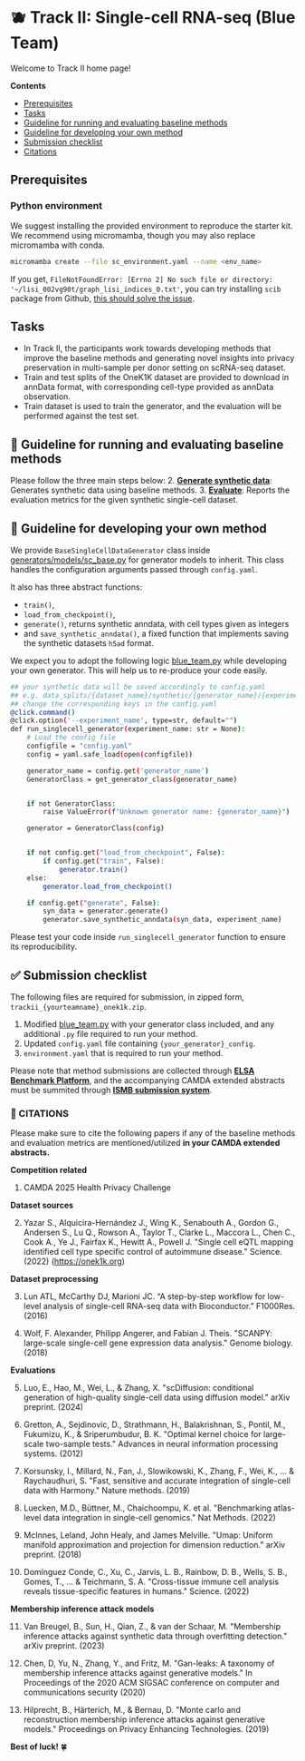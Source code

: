 # :blueberries: Track II: Single-cell RNA-seq (Blue Team)

Welcome to Track II home page! 

**Contents**
- [Prerequisites](#prerequisites)
- [Tasks](#tasks)
- [Guideline for running and evaluating baseline methods](#thread-workflow-for-running-and-evaluating-baseline-methods)
- [Guideline for developing your own method](#bookmark_tabs-guideline-for-developing-your-own-method)
- [Submission checklist](#white_check_mark-submission-checklist)
- [Citations](#pencil-citations)


## Prerequisites

### Python environment

We suggest installing the provided environment to reproduce the starter kit. We recommend using micromamba, though you may also replace micromamba with conda. 

```bash
micromamba create --file sc_environment.yaml --name <env_name>
```

If you get, `FileNotFoundError: [Errno 2] No such file or directory: '~/lisi_002vg90t/graph_lisi_indices_0.txt'`,  you can try installing `scib` package from Github, [this should solve the issue](https://github.com/theislab/scib/issues/308). 



## Tasks 
- In Track II, the participants work towards developing methods that improve the baseline methods and generating novel insights into privacy preservation in multi-sample per donor setting on scRNA-seq dataset.
- Train and test splits of the OneK1K dataset are provided to download in annData format, with corresponding cell-type provided as annData observation. 
- Train dataset is used to train the generator, and the evaluation will be performed against the test set. 
 

## :thread: Guideline for running and evaluating baseline methods

Please follow the three main steps below:
2. **[Generate synthetic data](/experiments/track_ii/1_generation/)**: Generates synthetic data using baseline methods. 
3. **[Evaluate](/experiments/track_ii/2_evaluation/)**: Reports the evaluation metrics for the given synthetic single-cell dataset. 



## :bookmark_tabs: Guideline for developing your own method

We provide `BaseSingleCellDataGenerator` class inside [generators/models/sc_base.py](/src/generators/models/sc_base.py) for generator models to inherit. This class handles the configuration arguments passed through `config.yaml`. 

It also has three abstract functions:  
- `train()`, 
- `load_from_checkpoint()`, 
- `generate()`, returns synthetic anndata, with cell types given as integers 
-  and `save_synthetic_anndata()`, a fixed function that implements saving the synthetic datasets `h5ad` format. 

We expect you to adopt the following logic [blue_team.py](/src/generators/blue_team.py) while developing your own generator. This will help us to re-produce your code easily. 



```bash
## your synthetic data will be saved accordingly to config.yaml
## e.g. data_splits/{dataset_name}/synthetic/{generator_name}/{experiment_name}
## change the corresponding keys in the config.yaml
@click.command()
@click.option('--experiment_name', type=str, default="")
def run_singlecell_generator(experiment_name: str = None):
    # Load the config file
    configfile = "config.yaml"
    config = yaml.safe_load(open(configfile))

    generator_name = config.get('generator_name')
    GeneratorClass = get_generator_class(generator_name)


    if not GeneratorClass:
        raise ValueError(f"Unknown generator name: {generator_name}")

    generator = GeneratorClass(config)


    if not config.get("load_from_checkpoint", False):
        if config.get("train", False):
            generator.train()
    else:
        generator.load_from_checkpoint()

    if config.get("generate", False):
        syn_data = generator.generate()
        generator.save_synthetic_anndata(syn_data, experiment_name)
```

Please test your code inside `run_singlecell_generator` function to ensure its reproducibility. 


## :white_check_mark: Submission checklist
The following files are required for submission, in zipped form, `trackii_{yourteamname}_onek1k.zip`. 

1. Modified [blue_team.py](/src/generators/blue_team.py) with your generator class included, and any additional `.py` file required to run your method. 
2. Updated `config.yaml` file containing `{your_generator}_config`. 
3. `environment.yaml` that is required to run your method.

Please note that method submissions are collected through [**ELSA Benchmark Platform**](https://benchmarks.elsa-ai.eu/?ch=4), and the accompanying CAMDA extended abstracts must be summited through [**ISMB submission system**](https://www.iscb.org/ismbeccb2025/home).  


### :pencil: CITATIONS

Please make sure to cite the following papers if any of the baseline methods and evaluation metrics are mentioned/utilized **in your CAMDA extended abstracts.**

**Competition related**

1. CAMDA 2025 Health Privacy Challenge

**Dataset sources**

2. Yazar S., Alquicira-Hernández J., Wing K., Senabouth A., Gordon G., Andersen S., Lu Q., Rowson A., Taylor T., Clarke L., Maccora L., Chen C., Cook A., Ye J., Fairfax K., Hewitt A., Powell J. "Single cell eQTL mapping identified cell type specific control of autoimmune disease." Science. (2022) (https://onek1k.org) 


**Dataset preprocessing**

3. Lun ATL, McCarthy DJ, Marioni JC. “A step-by-step workflow for low-level analysis of single-cell RNA-seq data with Bioconductor.” F1000Res. (2016)

4. Wolf, F. Alexander, Philipp Angerer, and Fabian J. Theis. "SCANPY: large-scale single-cell gene expression data analysis." Genome biology. (2018)


**Evaluations**

5. Luo, E., Hao, M., Wei, L., & Zhang, X. "scDiffusion: conditional generation of high-quality single-cell data using diffusion model." arXiv preprint. (2024)

6. Gretton, A., Sejdinovic, D., Strathmann, H., Balakrishnan, S., Pontil, M., Fukumizu, K., & Sriperumbudur, B. K.  "Optimal kernel choice for large-scale two-sample tests." Advances in neural information processing systems. (2012)

7. Korsunsky, I., Millard, N., Fan, J., Slowikowski, K., Zhang, F., Wei, K., ... & Raychaudhuri, S. "Fast, sensitive and accurate integration of single-cell data with Harmony." Nature methods. (2019)

8. Luecken, M.D., Büttner, M., Chaichoompu, K. et al. "Benchmarking atlas-level data integration in single-cell genomics." Nat Methods. (2022)

9. McInnes, Leland, John Healy, and James Melville. "Umap: Uniform manifold approximation and projection for dimension reduction." arXiv preprint. (2018)

10. Domínguez Conde, C., Xu, C., Jarvis, L. B., Rainbow, D. B., Wells, S. B., Gomes, T., ... & Teichmann, S. A. "Cross-tissue immune cell analysis reveals tissue-specific features in humans." Science. (2022)
 

**Membership inference attack models**

11. Van Breugel, B., Sun, H., Qian, Z., & van der Schaar, M. "Membership inference attacks against synthetic data through overfitting detection." arXiv preprint. (2023)

12. Chen, D, Yu, N., Zhang, Y., and Fritz, M. "Gan-leaks: A taxonomy of membership inference attacks against generative models."  In Proceedings of the 2020 ACM SIGSAC conference on computer and communications security (2020)

13. Hilprecht, B., Härterich, M., & Bernau, D.  "Monte carlo and reconstruction membership inference attacks against generative models." Proceedings on Privacy Enhancing Technologies. (2019)

<!-- comment 16. Hayes, J., Melis, L., Danezis, G. & De Cristofaro, E. "Logan: Membership inference attacks against generative models." arXiv preprint. (2019) -->






**Best of luck!** :four_leaf_clover:





